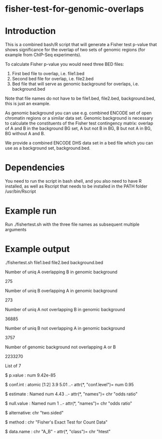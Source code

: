 # fisher-test-for-genomic-overlaps

# Introduction

This is a combined bash/R script that will generate a Fisher test p-value that shows significance for the overlap of two sets of genomic regions (for example from ChIP-Seq experiments). 

To calculate Fisher p-value you would need three BED files:
1. First bed file to overlap, i.e. file1.bed
2. Second bed file for overlap, i.e. file2.bed
3. Bed file that will serve as genomic background for overlaps, i.e. background.bed

Note that file names do not have to be file1.bed, file2.bed, background.bed, this is just an example.

As genomic background you can use e.g. combined ENCODE set of open chromatin regions or a similar data set. Genomic background is necessary to calculate the constituents of the Fisher test contingency matrix: overlap of A and B in the background BG set, A but not B in BG, B but not A in BG, BG without A and B. 

We provide a combined ENCODE DHS data set in a bed file which you can use as a background set, background.bed.

# Dependencies

You need to run the script in bash shell, and you also need to have R installed, as well as Rscript that needs to be installed in the PATH folder /usr/bin/Rscript

# Example run

Run ./fishertest.sh with the three file names as subsequent multiple arguments

# Example output
./fishertest.sh file1.bed file2.bed background.bed

Number of uniq A overlapping B in genomic background

275

Number of uniq B overlapping A in genomic background

273

Number of uniq A not overlapping B in genomic background

36885

Number of uniq B not overlapping A in genomic background

3757

Number of genomic background not overlapping A or B

2233270

List of 7
 
 $ p.value    : num 9.42e-85
 
 $ conf.int   : atomic [1:2] 3.9 5.01
  ..- attr(*, "conf.level")= num 0.95
 
 $ estimate   : Named num 4.43
  ..- attr(*, "names")= chr "odds ratio"
 
 $ null.value : Named num 1
  ..- attr(*, "names")= chr "odds ratio"
 
 $ alternative: chr "two.sided"
 
 $ method     : chr "Fisher's Exact Test for Count Data"
 
 $ data.name  : chr "A_B" - attr(*, "class")= chr "htest"
